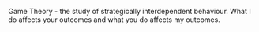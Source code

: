 Game Theory - the study of strategically interdependent behaviour.
	What I do affects your outcomes and what you do affects my outcomes.
